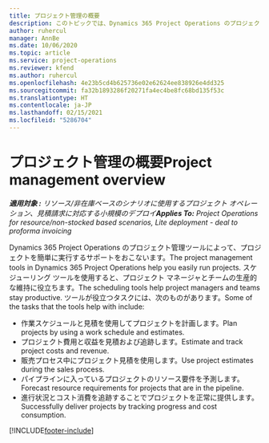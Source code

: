 ```yaml
---
title: プロジェクト管理の概要
description: このトピックでは、Dynamics 365 Project Operations のプロジェクト管理に関する情報について説明します。
author: ruhercul
manager: AnnBe
ms.date: 10/06/2020
ms.topic: article
ms.service: project-operations
ms.reviewer: kfend
ms.author: ruhercul
ms.openlocfilehash: 4e23b5cd4b625736e02e62624ee838926e4dd325
ms.sourcegitcommit: fa32b1893286f20271fa4ec4be8fc68bd135f53c
ms.translationtype: HT
ms.contentlocale: ja-JP
ms.lasthandoff: 02/15/2021
ms.locfileid: "5286704"
---
```

# <a name="project-management-overview"></a><span data-ttu-id="6bb9d-103">プロジェクト管理の概要</span><span class="sxs-lookup"><span data-stu-id="6bb9d-103">Project management overview</span></span>

<span data-ttu-id="6bb9d-104">_**適用対象 :** リソース/非在庫ベースのシナリオに使用するプロジェクト オペレーション、見積請求に対応する小規模のデプロイ_</span><span class="sxs-lookup"><span data-stu-id="6bb9d-104">_**Applies To:** Project Operations for resource/non-stocked based scenarios, Lite deployment - deal to proforma invoicing_</span></span>

<span data-ttu-id="6bb9d-105">Dynamics 365 Project Operations のプロジェクト管理ツールによって、プロジェクトを簡単に実行するサポートをおこないます。</span><span class="sxs-lookup"><span data-stu-id="6bb9d-105">The project management tools in Dynamics 365 Project Operations help you easily run projects.</span></span> <span data-ttu-id="6bb9d-106">スケジューリング ツールを使用すると、プロジェクト マネージャとチームの生産的な維持に役立ちます。</span><span class="sxs-lookup"><span data-stu-id="6bb9d-106">The scheduling tools help project managers and teams stay productive.</span></span> <span data-ttu-id="6bb9d-107">ツールが役立つタスクには、次のものがあります。</span><span class="sxs-lookup"><span data-stu-id="6bb9d-107">Some of the tasks that the tools help with include:</span></span>

- <span data-ttu-id="6bb9d-108">作業スケジュールと見積を使用してプロジェクトを計画します。</span><span class="sxs-lookup"><span data-stu-id="6bb9d-108">Plan projects by using a work schedule and estimates.</span></span>
- <span data-ttu-id="6bb9d-109">プロジェクト費用と収益を見積および追跡します。</span><span class="sxs-lookup"><span data-stu-id="6bb9d-109">Estimate and track project costs and revenue.</span></span>
- <span data-ttu-id="6bb9d-110">販売プロセス中にプロジェクト見積を使用します。</span><span class="sxs-lookup"><span data-stu-id="6bb9d-110">Use project estimates during the sales process.</span></span>
- <span data-ttu-id="6bb9d-111">パイプラインに入っているプロジェクトのリソース要件を予測します。</span><span class="sxs-lookup"><span data-stu-id="6bb9d-111">Forecast resource requirements for projects that are in the pipeline.</span></span>
- <span data-ttu-id="6bb9d-112">進行状況とコスト消費を追跡することでプロジェクトを正常に提供します。</span><span class="sxs-lookup"><span data-stu-id="6bb9d-112">Successfully deliver projects by tracking progress and cost consumption.</span></span>


[!INCLUDE[footer-include](../includes/footer-banner.md)]